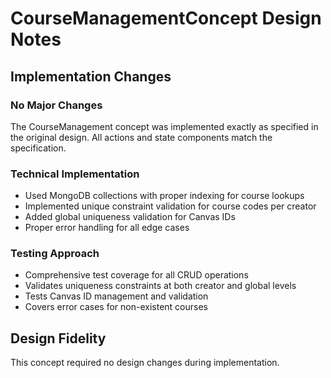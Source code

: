 # CourseManagementConcept Design Notes

## Implementation Changes

### No Major Changes
The CourseManagement concept was implemented exactly as specified in the original design. All actions and state components match the specification.

### Technical Implementation
- Used MongoDB collections with proper indexing for course lookups
- Implemented unique constraint validation for course codes per creator
- Added global uniqueness validation for Canvas IDs
- Proper error handling for all edge cases

### Testing Approach
- Comprehensive test coverage for all CRUD operations
- Validates uniqueness constraints at both creator and global levels
- Tests Canvas ID management and validation
- Covers error cases for non-existent courses

## Design Fidelity
This concept required no design changes during implementation.
